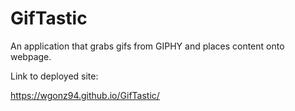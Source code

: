 # GifTastic

An application that grabs gifs from GIPHY and places content onto webpage.

Link to deployed site:

https://wgonz94.github.io/GifTastic/


